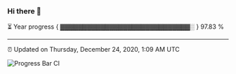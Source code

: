 ### Hi there 👋

⏳ Year progress { ▓▓▓▓▓▓▓▓▓▓▓▓▓▓▓▓▓▓▓▓▓▓▓▓▓▓▓▓▓░ } 97.83 %

---

⏰ Updated on Thursday, December 24, 2020, 1:09 AM UTC

![Progress Bar CI](https://github.com/arthurbuhl/arthurbuhl/workflows/Progress%20Bar%20CI/badge.svg)
